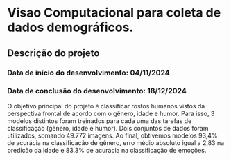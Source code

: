 # Visao Computacional para coleta de dados demográficos.

## Descrição do projeto
### Data de início do desenvolvimento: 04/11/2024
### Data de conclusão do desenvolvimento: 18/12/2024
O objetivo principal do projeto é classificar rostos humanos vistos da perspectiva frontal de acordo com o gênero, idade e humor.
Para isso, 3 modelos distintos foram treinados para cada uma das tarefas de classificação (gênero, idade e humor).
Dois conjuntos de dados foram utilizados, somando 49.772 imagens.
Ao final, obtivemos modelos 93,4% de acurácia na classificação de gênero, erro médio absoluto igual a 2,83 na predição da idade e 83,3% de acurácia na classificação de emoções.
